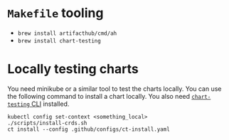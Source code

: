 # `Makefile` tooling

- `brew install artifacthub/cmd/ah`
- `brew install chart-testing`

# Locally testing charts

You need minikube or a similar tool to test the charts locally. You can use the following command to install a chart locally. You also need [`chart-testing` CLI](https://github.com/helm/chart-testing?tab=readme-ov-file) installed.

```
kubectl config set-context <something_local>
./scripts/install-crds.sh
ct install --config .github/configs/ct-install.yaml
```